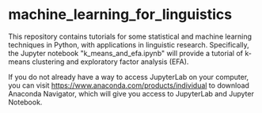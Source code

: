 # machine_learning_for_linguistics
This repository contains tutorials for some statistical and machine learning techniques in Python, with applications in linguistic research. Specifically, the Jupyter notebook "k_means_and_efa.ipynb" will provide a tutorial of k-means clustering and exploratory factor analysis (EFA).

If you do not already have a way to access JupyterLab on your computer, you can visit <https://www.anaconda.com/products/individual> to download Anaconda Navigator, which will give you access to JupyterLab and Jupyter Notebook.
